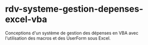 # rdv-systeme-gestion-depenses-excel-vba
Conceptions d'un système de gestion des dépenses en VBA avec l'utilisation des macros et des UserForm sous Excel.
